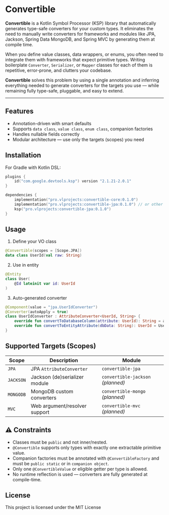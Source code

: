 # Convertible

**Convertible** is a Kotlin Symbol Processor (KSP) library that automatically generates 
type-safe converters for your custom types. It eliminates the need to manually write converters for 
frameworks and modules like JPA, Jackson, Spring Data MongoDB, and Spring MVC by generating 
them at compile time.

When you define value classes, data wrappers, or enums, you often need to integrate them with frameworks 
that expect primitive types. Writing boilerplate `Converter`, `Serializer`, or `Mapper` classes for each of them
is repetitive, error-prone, and clutters your codebase.

**Convertible** solves this problem by using a single annotation and inferring everything needed 
to generate converters for the targets you use — while remaining fully type-safe, pluggable, and easy to extend.

---

## Features

- Annotation-driven with smart defaults
- Supports `data class`, `value class`, `enum class`, companion factories
- Handles nullable fields correctly
- Modular architecture — use only the targets (scopes) you need

## Installation

For Gradle with Kotlin DSL:

```kotlin
plugins {
	id("com.google.devtools.ksp") version "2.1.21-2.0.1"
}

dependencies { 
	implementation("pro.vlprojects:convertible-core:0.1.0")
	implementation("pro.vlprojects:convertible-jpa:0.1.0") // or other scopes
	ksp("pro.vlprojects:convertible-jpa:0.1.0")
}
```

## Usage

1. Define your VO class
```kotlin
@Convertible(scopes = [Scope.JPA])
data class UserId(val raw: String)
```

2. Use in entity
```kotlin
@Entity
class User(
	@Id lateinit var id: UserId
)
```

3. Auto-generated converter
```kotlin
@Component(value = "jpa.UserIdConverter")
@Converter(autoApply = true)
class UserIdConverter : AttributeConverter<UserId, String> {
	override fun convertToDatabaseColumn(attribute: UserId): String = attribute.raw
	override fun convertToEntityAttribute(dbData: String): UserId = UserId(dbData)
}
```

## Supported Targets (Scopes)
| Scope     | Description                   | Module                            |
|-----------|-------------------------------|-----------------------------------|
| `JPA`     | JPA `AttributeConverter`      | `convertible-jpa`                 |
| `JACKSON` | Jackson (de)serializer module | `convertible-jackson` *(planned)* |
| `MONGODB` | MongoDB custom converters     | `convertible-mongo` *(planned)*   |
| `MVC`     | Web argument/resolver support | `convertible-mvc` *(planned)*     |



## ⚠️ Constraints

- Classes must be `public` and not inner/nested.
- `@Convertible` supports only types with exactly one extractable primitive value.
- Companion factories must be annotated with `@ConvertibleFactory` and must be `public static` or in `companion object`.
- Only one `@ConvertibleValue` or eligible getter per type is allowed.
- No runtime reflection is used — converters are fully generated at compile-time.

## License

This project is licensed under the MIT License
